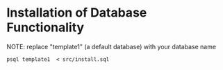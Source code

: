 # Installation of Database Functionality

NOTE: replace "template1" (a default database) with your database name

```
psql template1  < src/install.sql
```
